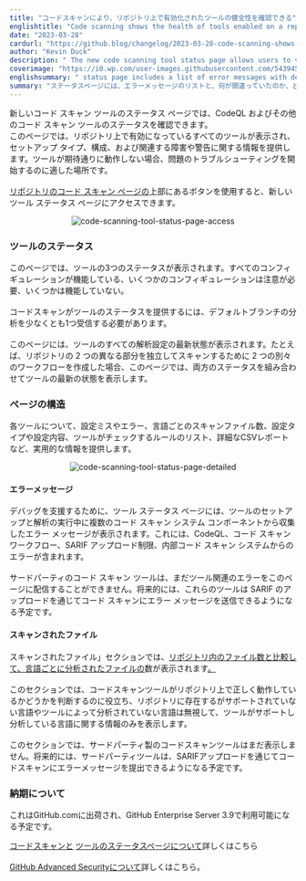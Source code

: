 ```yaml
---
title: "コードスキャンにより、リポジトリ上で有効化されたツールの健全性を確認できる"
englishtitle: "Code scanning shows the health of tools enabled on a repository"
date: "2023-03-28"
cardurl: "https://github.blog/changelog/2023-03-28-code-scanning-shows-the-health-of-tools-enabled-on-a-repository"
author: "Kevin Duck"
description: " The new code scanning tool status page allows users to view the status of CodeQL and other code scanning tools.  The page shows all the tools that are enabled on the repository and provides information about their setup types, configurations, and any relevant failures or warnings. If a tool is not working as expected, this is a good place to start troubleshooting the issue.  You can visit the new tool status page by using the button at the top of the repository's Code Scanning page .  Statuses for the tool  The page indicates three possible statuses for the tool: all configurations are working, some need attention, and some are not working.  Code scanning needs to have received at least one analysis for the default branch to provide a tool status. Only the status of the default branch is reported.  The page shows the latest state of all analysis configurations for the tool. For instance, if you created two separate workflows to scan two distinct parts of the repository independently, the page displays the most recent state of the tool by combining the statuses of both.  The page structure  For each tool, the page provides actionable information about misconfigurations and errors, the number of scanned files per language, the setup types and configurations, the list of rules the tool checks against, and detailed CSV reports.  Error messages  To help you with debugging, the tool"
coverimage: "https://i0.wp.com/user-images.githubusercontent.com/54394529/227717362-fd61b7c9-fcb8-4325-a9ff-d13e5049365d.png?w=600&ssl=1"
englishsummary: " status page includes a list of error messages with details about what went wrong and how to fix it.  The new code scanning tool status page allows users to view the status of CodeQL and other code scanning tools, providing actionable information about mis"
summary: "ステータスページには、エラーメッセージのリストと、何が間違っていたのか、どのように修正するのかについての詳細が含まれています。  新しいコードスキャンツールのステータスページでは、CodeQLやその他のコードスキャンツールのステータスを表示することができ、誤操作に関する実用的な情報を提供します。"
---
```


<p>新しいコード スキャン ツールのステータス ページでは、CodeQL およびその他のコード スキャン ツールのステータスを確認できます。<br />
 このページでは、リポジトリ上で有効になっているすべてのツールが表示され、セットアップ タイプ、構成、および関連する障害や警告に関する情報を提供します。ツールが期待通りに動作しない場合、問題のトラブルシューティングを開始するのに適した場所です。<br />
<br /><a href="https://docs.github.com/en/code-security/code-scanning/automatically-scanning-your-code-for-vulnerabilities-and-errors/managing-code-scanning-alerts-for-your-repository#viewing-the-alerts-for-a-repository">リポジトリのコード スキャン ページの</a>上部にあるボタンを使用すると、新しいツール ステータス ページにアクセスできます。</p>
<p align="center">
<img decoding="async" alt="code-scanning-tool-status-page-access" src="https://i0.wp.com/user-images.githubusercontent.com/54394529/227717362-fd61b7c9-fcb8-4325-a9ff-d13e5049365d.png?w=600&#038;ssl=1" data-recalc-dims="1">
</p>
<h3 id="statuses-for-the-tool" id="statuses-for-the-tool" >ツールのステータス<a href="#statuses-for-the-tool" class="heading-link pl-2 text-italic text-bold" aria-label="Statuses for the tool"></a></h3>
<p>このページでは、ツールの3つのステータスが表示されます。すべてのコンフィギュレーションが機能している、いくつかのコンフィギュレーションは注意が必要、いくつかは機能していない。<br />
<br />コードスキャンがツールのステータスを提供するには、デフォルトブランチの分析を少なくとも1つ受信する必要があります。<br />
<br />このページには、ツールのすべての解析設定の最新状態が表示されます。たとえば、リポジトリの 2 つの異なる部分を独立してスキャンするために 2 つの別々のワークフローを作成した場合、このページでは、両方のステータスを組み合わせてツールの最新の状態を表示します。</p>
<h3 id="the-page-structure" id="the-page-structure" >ページの構造<a href="#the-page-structure" class="heading-link pl-2 text-italic text-bold" aria-label="The page structure"></a></h3>
<p>各ツールについて、設定ミスやエラー、言語ごとのスキャンファイル数、設定タイプや設定内容、ツールがチェックするルールのリスト、詳細なCSVレポートなど、実用的な情報を提供します。</p>
<p align="center">
<img decoding="async" alt="code-scanning-tool-status-page-detailed" src="https://i0.wp.com/user-images.githubusercontent.com/54394529/228172209-1ac9438c-a98e-4094-ab74-f58e594fb9a5.png?w=600&#038;ssl=1" data-recalc-dims="1">
</p>
<h4 id="error-messages" id="error-messages" >エラーメッセージ<a href="#error-messages" class="heading-link pl-2 text-italic text-bold" aria-label="Error messages"></a></h4>
<p>デバッグを支援するために、ツール ステータス ページには、ツールのセットアップと解析の実行中に複数のコード スキャン システム コンポーネントから収集したエラー メッセージが表示されます。これには、CodeQL、コード スキャン ワークフロー、SARIF アップロード制限、内部コード スキャン システムからのエラーが含まれます。<br />
<br />サードパーティのコード スキャン ツールは、まだツール関連のエラーをこのページに配信することができません。将来的には、これらのツールは SARIF のアップロードを通じてコード スキャンにエラー メッセージを送信できるようになる予定です。</p>
<h4 id="scanned-files" id="scanned-files" >スキャンされたファイル<a href="#scanned-files" class="heading-link pl-2 text-italic text-bold" aria-label="Scanned files"></a></h4>
<p>スキャンされたファイル」セクションでは、<a href="https://docs.github.com/en/code-security/code-scanning/automatically-scanning-your-code-for-vulnerabilities-and-errors/about-the-tool-status-page#how-codeql-defines-scanned-files">リポジトリ内のファイル数と比較して、言語ごとに分析されたファイルの</a>数が表示されます<a href="https://docs.github.com/en/code-security/code-scanning/automatically-scanning-your-code-for-vulnerabilities-and-errors/about-the-tool-status-page#how-codeql-defines-scanned-files">。</a><br />
<br />このセクションでは、コードスキャンツールがリポジトリ上で正しく動作しているかどうかを判断するのに役立ち、リポジトリに存在するがサポートされていない言語やツールによって分析されていない言語は無視して、ツールがサポートし分析している言語に関する情報のみを表示します。<br />
<br />このセクションでは、サードパーティ製のコードスキャンツールはまだ表示しません。将来的には、サードパーティツールは、SARIFアップロードを通じてコードスキャンにエラーメッセージを提出できるようになる予定です。</p>
<h3 id="delivery-dates" id="delivery-dates" >納期について<a href="#delivery-dates" class="heading-link pl-2 text-italic text-bold" aria-label="Delivery dates"></a></h3>
<p>これはGitHub.comに出荷され、GitHub Enterprise Server 3.9で利用可能になる予定です。</p>
<p><a href="https://docs.github.com/en/code-security/code-scanning/automatically-scanning-your-code-for-vulnerabilities-and-errors/about-code-scanning">コードスキャンと</a> <a href="https://docs.github.com/en/code-security/code-scanning/automatically-scanning-your-code-for-vulnerabilities-and-errors/about-the-tool-status-page">ツールのステータスページについて</a>詳しくはこちら<br />
<br /><a href="https://github.com/features/security">GitHub Advanced Securityについて</a>詳しくはこちら。</p>



